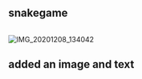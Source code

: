 ## snakegame

<img scr=" https://img.shields.io/badge/npm-%3E6.14.6-green " />

![IMG_20201208_134042](https://user-images.githubusercontent.com/72156168/101497799-5db33980-3991-11eb-9b9f-fa326bc17ba8.jpg)


## added an image and text
